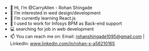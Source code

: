 - 👋 Hi, I’m @CarryAllen - Rohan Shingade
- 👀 I’m interested in wed design/development
- 🌱 I’m currently learning React.js
- 💞️ I used to work for Infosys BPM as Back-end support
- 💻 searching for job in web development
- 📫 You can reach me on: 
    Email: rohanshingade1095@gmail.com | 
    LinkedIn: www.linkedin.com/in/rohan-s-a56210165
 

<!---
CarryAllen/CarryAllen is a ✨ special ✨ repository because its `README.md` (this file) appears on your GitHub profile.
You can click the Preview link to take a look at your changes.
--->
